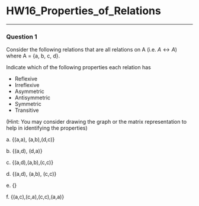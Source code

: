 # HW16_Properties_of_Relations
---
### Question 1
Consider the following relations that are all relations on A (i.e. $A \leftrightarrow A$) where A = {a, b, c, d}. 

Indicate which of the following properties each relation has
- Reflexive
- Irreflexive
- Asymmetric
- Antisymmetric
- Symmetric
- Transitive

(Hint: You may consider drawing the graph or the matrix representation to help in identifying the properties)

a. \{(a,a), (a,b),(d,c)\}

b. \{(a,d), (d,a)\}

c. \{(a,d),(a,b),(c,c)\}

d. \{(a,d), (a,b), (c,c)\}

e. \{\}

f. \{(a,c),(c,a),(c,c),(a,a)\}
